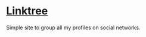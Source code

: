 # [Linktree](https://bangngh.github.io/my-profile/)
Simple site to group all my profiles on social networks.

